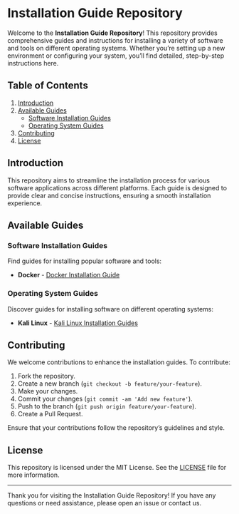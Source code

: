 # Installation Guide Repository

Welcome to the **Installation Guide Repository**! This repository provides comprehensive guides and instructions for installing a variety of software and tools on different operating systems. Whether you’re setting up a new environment or configuring your system, you’ll find detailed, step-by-step instructions here.

## Table of Contents

1. [Introduction](#introduction)
2. [Available Guides](#available-guides)
   - [Software Installation Guides](#software-installation-guides)
   - [Operating System Guides](#operating-system-guides)
3. [Contributing](#contributing)
4. [License](#license)

## Introduction

This repository aims to streamline the installation process for various software applications across different platforms. Each guide is designed to provide clear and concise instructions, ensuring a smooth installation experience.

## Available Guides

### Software Installation Guides

Find guides for installing popular software and tools:

- **Docker** - [Docker Installation Guide](/docker/Installation_Guide.md)

### Operating System Guides

Discover guides for installing software on different operating systems:

- **Kali Linux** - [Kali Linux Installation Guides](kali-linux/Installation_Guide.md)

## Contributing

We welcome contributions to enhance the installation guides. To contribute:

1. Fork the repository.
2. Create a new branch (`git checkout -b feature/your-feature`).
3. Make your changes.
4. Commit your changes (`git commit -am 'Add new feature'`).
5. Push to the branch (`git push origin feature/your-feature`).
6. Create a Pull Request.

Ensure that your contributions follow the repository’s guidelines and style.

## License

This repository is licensed under the MIT License. See the [LICENSE](LICENSE) file for more information.

---

Thank you for visiting the Installation Guide Repository! If you have any questions or need assistance, please open an issue or contact us.

